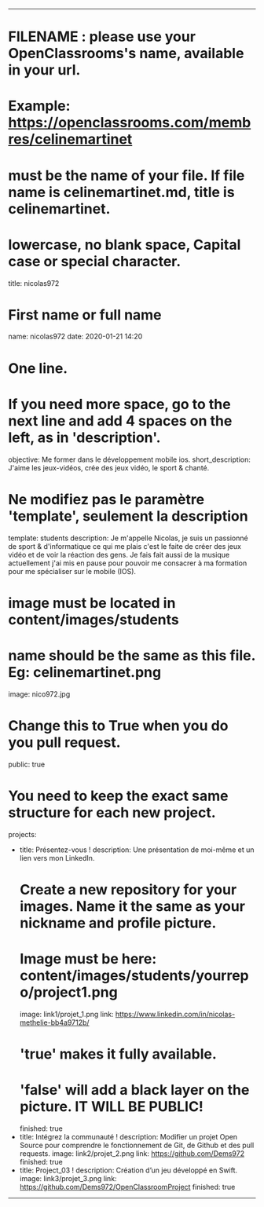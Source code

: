 ---

# FILENAME : please use your OpenClassrooms's name, available in your url.
# Example: https://openclassrooms.com/membres/celinemartinet
# must be the name of your file. If file name is celinemartinet.md, title is celinemartinet.
# lowercase, no blank space, Capital case or special character.
title: nicolas972

# First name or full name
name: nicolas972
date: 2020-01-21 14:20

# One line.
# If you need more space, go to the next line and add 4 spaces on the left, as in 'description'.
objective: Me former dans le développement mobile ios.
short_description: J'aime les jeux-vidéos, crée des jeux vidéo, le sport & chanté.

# Ne modifiez pas le paramètre 'template', seulement la description
template: students
description:
    Je m'appelle Nicolas, je suis un passionné de sport & d'informatique 
    ce qui me plais c'est le faite de créer des jeux vidéo et de voir la réaction des gens. Je fais fait aussi de la musique actuellement j'ai mis en pause pour pouvoir me consacrer à ma formation pour me spécialiser sur le mobile (IOS).
# image must be located in content/images/students
# name should be the same as this file. Eg: celinemartinet.png
image: nico972.jpg

# Change this to True when you do you pull request.
public: true

# You need to keep the exact same structure for each new project.
projects:
  - title: Présentez-vous !
    description: Une présentation de moi-même et un lien vers mon LinkedIn.
    # Create a new repository for your images. Name it the same as your nickname and profile picture.
    # Image must be here: content/images/students/yourrepo/project1.png
    image: link1/projet_1.png
    link: https://www.linkedin.com/in/nicolas-methelie-bb4a9712b/
    # 'true' makes it fully available.
    # 'false' will add a black layer on the picture. IT WILL BE PUBLIC!
    finished: true
  - title: Intégrez la communauté !
    description: Modifier un projet Open Source pour comprendre le fonctionnement de Git, de Github et des pull requests. 
    image: link2/projet_2.png
    link: https://github.com/Dems972
    finished: true
  - title: Project_03 !
    description: Création d’un jeu développé en Swift.
    image: link3/projet_3.png
    link: https://github.com/Dems972/OpenClassroomProject
    finished: true
---